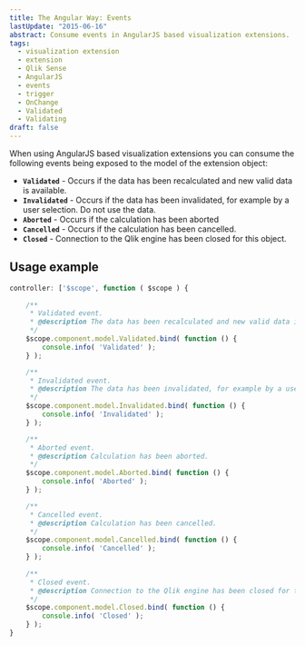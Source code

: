 ```yaml
---
title: The Angular Way: Events
lastUpdate: "2015-06-16"
abstract: Consume events in AngularJS based visualization extensions.
tags:
  - visualization extension
  - extension
  - Qlik Sense
  - AngularJS
  - events
  - trigger
  - OnChange
  - Validated
  - Validating
draft: false
---
```


When using AngularJS based visualization extensions you can consume the following events being exposed to the model of the extension object:

* **`Validated`** - Occurs if the data has been recalculated and new valid data is available.
* **`Invalidated`** - Occurs if the data has been invalidated, for example by a user selection. Do not use the data. 
* **`Aborted`** - Occurs if the calculation has been aborted
* **`Cancelled`** - Occurs if the calculation has been cancelled.
* **`Closed`** - Connection to the Qlik engine has been closed for this object.

## Usage example

```js
controller: ['$scope', function ( $scope ) {
	
	/**
	 * Validated event.
	 * @description The data has been recalculated and new valid data is available.
	 */
	$scope.component.model.Validated.bind( function () {
		console.info( 'Validated' );
	} );

	/**
	 * Invalidated event.
	 * @description The data has been invalidated, for example by a user selection. Do not use the data.
	 */
	$scope.component.model.Invalidated.bind( function () {
		console.info( 'Invalidated' );
	} );

	/**
	 * Aborted event.
	 * @description Calculation has been aborted.
	 */
	$scope.component.model.Aborted.bind( function () {
		console.info( 'Aborted' );
	} );

	/**
	 * Cancelled event.
	 * @description Calculation has been cancelled.
	 */
	$scope.component.model.Cancelled.bind( function () {
		console.info( 'Cancelled' );
	} );
	
	/**
	 * Closed event.
	 * @description Connection to the Qlik engine has been closed for this object.
	 */
	$scope.component.model.Closed.bind( function () {
		console.info( 'Closed' );
	} );
}
```